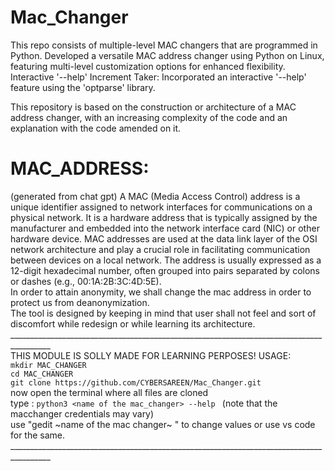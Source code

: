 # Mac_Changer
This repo consists of multiple-level MAC changers that are programmed in Python. Developed a versatile MAC address changer using Python on Linux, featuring multi-level customization options for enhanced flexibility. Interactive '--help' Increment Taker: Incorporated an interactive '--help' feature using the 'optparse' library.

This repository is based on the construction or architecture of a MAC address changer, with an increasing complexity of the code and an explanation with the code amended on it.
<br>
# MAC_ADDRESS:
(generated from chat gpt)
A MAC (Media Access Control) address is a unique identifier assigned to network interfaces for communications on a physical network. It is a hardware address that is typically assigned by the manufacturer and embedded into the network interface card (NIC) or other hardware device. MAC addresses are used at the data link layer of the OSI network architecture and play a crucial role in facilitating communication between devices on a local network. The address is usually expressed as a 12-digit hexadecimal number, often grouped into pairs separated by colons or dashes (e.g., 00:1A:2B:3C:4D:5E).
<br>
In order to attain anonymity, we shall change the mac address in order to protect us from deanonymization.
<br>
The tool is designed by keeping in mind that user shall not feel and sort of discomfort while redesign or while learning its architecture. 
<br>
________________________________________________________________________________________<br>
THIS MODULE IS SOLLY MADE FOR LEARNING PERPOSES!
USAGE: <br>
`mkdir MAC_CHANGER` <br>
`cd MAC_CHANGER` <br>
`git clone https://github.com/CYBERSAREEN/Mac_Changer.git` <br>
now open the terminal where all files are cloned <br>
type : `python3 <name of the mac_changer> --help ` (note that the macchanger credentials may vary) <br>
use "gedit ~name of the mac changer~ " to change values or use vs code for the same.
________________________________________________________________________________________<br>
